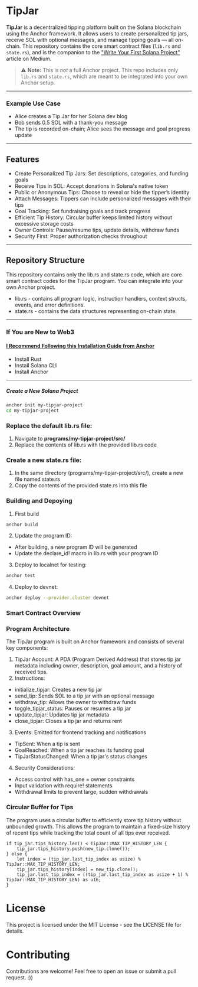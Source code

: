 # TipJar
**TipJar** is a decentralized tipping platform built on the Solana blockchain using the Anchor framework. It allows users to create personalized tip jars, receive SOL with optional messages, and manage tipping goals — all on-chain. This repository contains the core smart contract files (`lib.rs` and `state.rs`), and is the companion to the ["Write Your First Solana Project"](https://medium.com/...) article on Medium.

> ⚠️ **Note:** This is *not* a full Anchor project. This repo includes only `lib.rs` and `state.rs`, which are meant to be integrated into your own Anchor setup.
> 
---

### Example Use Case
- Alice creates a Tip Jar for her Solana dev blog
- Bob sends 0.5 SOL with a thank-you message
- The tip is recorded on-chain; Alice sees the message and goal progress update

---

## Features
- Create Personalized Tip Jars: Set descriptions, categories, and funding goals
- Receive Tips in SOL: Accept donations in Solana's native token
- Public or Anonymous Tips: Choose to reveal or hide the tipper’s identity
- Attach Messages: Tippers can include personalized messages with their tips
- Goal Tracking: Set fundraising goals and track progress
- Efficient Tip History: Circular buffer keeps limited history without excessive storage costs
- Owner Controls: Pause/resume tips, update details, withdraw funds
- Security First: Proper authorization checks throughout

---

## Repository Structure
This repository contains only the lib.rs and state.rs code, which are core smart contract codes for the TipJar program. You can integrate into your own Anchor project.

- lib.rs - contains all program logic, instruction handlers, context structs, events, and error definitions.
- state.rs - contains the data structures representing on-chain state.

---

### If You are New to Web3
#### [I Recommend Following this Installation Guide from Anchor](https://www.anchor-lang.com/docs/installation)
- Install Rust
- Install Solana CLI
- Install Anchor

---

##### Create a New Solana Project
```sh
anchor init my-tipjar-project
cd my-tipjar-project
```

### Replace the default lib.rs file:
1. Navigate to **programs/my-tipjar-project/src/**
2. Replace the contents of lib.rs with the provided lib.rs code

### Create a new state.rs file:
1. In the same directory (programs/my-tipjar-project/src/), create a new file named state.rs
2. Copy the contents of the provided state.rs into this file

### Building and Depoying
1. First build
```sh
anchor build
```

2. Update the program ID:
- After building, a new program ID will be generated
- Update the declare_id! macro in lib.rs with your program ID

3. Deploy to localnet for testing:
```sh
anchor test
```

4. Deploy to devnet:
```sh
anchor deploy --provider.cluster devnet
```

### Smart Contract Overview
### Program Architecture
The TipJar program is built on Anchor framework and consists of several key components:

1. TipJar Account: A PDA (Program Derived Address) that stores tip jar metadata including owner, description, goal amount, and a history of received tips.
2. Instructions:
- initialize_tipjar: Creates a new tip jar
- send_tip: Sends SOL to a tip jar with an optional message
- withdraw_tip: Allows the owner to withdraw funds
- toggle_tipjar_status: Pauses or resumes a tip jar
- update_tipjar: Updates tip jar metadata
- close_tipjar: Closes a tip jar and returns rent
3. Events: Emitted for frontend tracking and notifications
- TipSent: When a tip is sent
- GoalReached: When a tip jar reaches its funding goal
- TipJarStatusChanged: When a tip jar's status changes
4. Security Considerations:
- Access control with has_one = owner constraints
- Input validation with require! statements
- Withdrawal limits to prevent large, sudden withdrawals


### Circular Buffer for Tips
The program uses a circular buffer to efficiently store tip history without unbounded growth.
This allows the program to maintain a fixed-size history of recent tips while tracking the total count of all tips ever received.
```
if tip_jar.tips_history.len() < TipJar::MAX_TIP_HISTORY_LEN {
    tip_jar.tips_history.push(new_tip.clone());
} else {
    let index = (tip_jar.last_tip_index as usize) % TipJar::MAX_TIP_HISTORY_LEN;
    tip_jar.tips_history[index] = new_tip.clone();
    tip_jar.last_tip_index = ((tip_jar.last_tip_index as usize + 1) % TipJar::MAX_TIP_HISTORY_LEN) as u16;
}
```

# License
This project is licensed under the MIT License - see the LICENSE file for details.
# Contributing
Contributions are welcome! Feel free to open an issue or submit a pull request. :))
